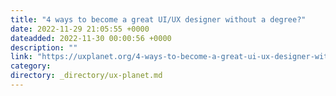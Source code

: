 ```yaml
---
title: "4 ways to become a great UI/UX designer without a degree?"
date: 2022-11-29 21:05:55 +0000
dateadded: 2022-11-30 00:00:56 +0000
description: ""
link: "https://uxplanet.org/4-ways-to-become-a-great-ui-ux-designer-without-a-degree-d0525ea221fc?source=rss----819cc2aaeee0---4"
category:
directory: _directory/ux-planet.md
---
```

